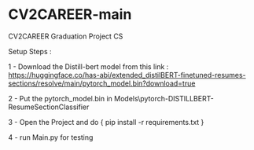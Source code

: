 # CV2CAREER-main
CV2CAREER Graduation Project CS

Setup Steps : 

1 - Download the Distill-bert model from this link : 
https://huggingface.co/has-abi/extended_distilBERT-finetuned-resumes-sections/resolve/main/pytorch_model.bin?download=true

2 - Put the pytorch_model.bin in Models\pytorch-DISTILLBERT-ResumeSectionClassifier

3 - Open the Project and do { pip install -r requirements.txt }

4 - run Main.py for testing
